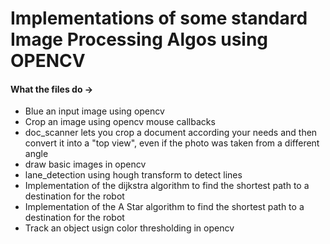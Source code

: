 # Implementations of some standard Image Processing Algos using OPENCV

#### What the files do ->
* Blue an input image using opencv
* Crop an image using opencv mouse callbacks
* doc_scanner lets you crop a document according your needs and then convert it into a "top view", even if the photo was taken from a different angle
* draw basic images in opencv
* lane_detection using hough transform to detect lines
* Implementation of the dijkstra algorithm to find the shortest path to a destination for the robot
* Implementation of the A Star algorithm to find the shortest path to a destination for the robot
* Track an object usign color thresholding in opencv
